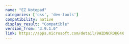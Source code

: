```yaml
---
name: "EZ Notepad"
categories: ['oss', 'dev-tools']
compatibility: native
display_result: "Compatible"
version_from: "3.9.1.0"
link: https://apps.microsoft.com/detail/9WZDNCRDKG4X
---
```

